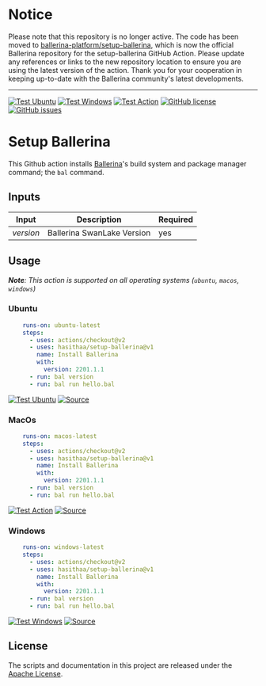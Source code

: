 # Notice

Please note that this repository is no longer active. The code has been moved to [ballerina-platform/setup-ballerina](https://github.com/ballerina-platform/setup-ballerina/), which is now the official Ballerina repository for the setup-ballerina GitHub Action. Please update any references or links to the new repository location to ensure you are using the latest version of the action. Thank you for your cooperation in keeping up-to-date with the Ballerina community's latest developments.

----


[![Test Ubuntu](https://github.com/hasithaa/setup-ballerina/actions/workflows/test-ubuntu.yml/badge.svg?branch=main)](https://github.com/hasithaa/setup-ballerina/actions/workflows/test-ubuntu.yml)
[![Test Windows](https://github.com/hasithaa/setup-ballerina/actions/workflows/test-windows.yml/badge.svg?branch=main)](https://github.com/hasithaa/setup-ballerina/actions/workflows/test-windows.yml)
[![Test Action](https://github.com/hasithaa/setup-ballerina/actions/workflows/test-macos.yml/badge.svg?branch=main)](https://github.com/hasithaa/setup-ballerina/actions/workflows/test-macos.yml)
[![GitHub license](https://img.shields.io/github/license/hasithaa/setup-ballerina)](https://github.com/hasithaa/setup-ballerina/blob/main/LICENSE)
[![GitHub issues](https://img.shields.io/github/issues/hasithaa/setup-ballerina)](https://github.com/hasithaa/setup-ballerina/issues)

# Setup Ballerina

This Github action installs [Ballerina](https://ballerina.io)'s build system and package manager command; the `bal` command.

## Inputs

|Input| Description|Required|
|---|---|---|
|_version_|Ballerina SwanLake Version|yes|

## Usage

_**Note**: This action is supported on all operating systems (`ubuntu`, `macos`, `windows`)_

### Ubuntu

```yaml
    runs-on: ubuntu-latest
    steps:
      - uses: actions/checkout@v2
      - uses: hasithaa/setup-ballerina@v1
        name: Install Ballerina
        with:
          version: 2201.1.1
      - run: bal version
      - run: bal run hello.bal
```

[![Test Ubuntu](https://github.com/hasithaa/setup-ballerina/actions/workflows/test-ubuntu.yml/badge.svg?branch=main)](https://github.com/hasithaa/setup-ballerina/actions/workflows/test-ubuntu.yml)
[![Source](https://img.shields.io/badge/-Source-blue)](https://github.com/hasithaa/setup-ballerina/blob/main/.github/workflows/test-ubuntu.yml)

### MacOs

```yaml
    runs-on: macos-latest
    steps:
      - uses: actions/checkout@v2
      - uses: hasithaa/setup-ballerina@v1
        name: Install Ballerina
        with:
          version: 2201.1.1
      - run: bal version
      - run: bal run hello.bal
```

[![Test Action](https://github.com/hasithaa/setup-ballerina/actions/workflows/test-macos.yml/badge.svg?branch=main)](https://github.com/hasithaa/setup-ballerina/actions/workflows/test-macos.yml)
[![Source](https://img.shields.io/badge/-Source-blue)](https://github.com/hasithaa/setup-ballerina/blob/main/.github/workflows/test-macos.yml)

### Windows

```yaml
    runs-on: windows-latest
    steps:
      - uses: actions/checkout@v2
      - uses: hasithaa/setup-ballerina@v1
        name: Install Ballerina
        with:
          version: 2201.1.1
      - run: bal version
      - run: bal run hello.bal
```

[![Test Windows](https://github.com/hasithaa/setup-ballerina/actions/workflows/test-windows.yml/badge.svg?branch=main)](https://github.com/hasithaa/setup-ballerina/actions/workflows/test-windows.yml)
[![Source](https://img.shields.io/badge/-Source-blue)](https://github.com/hasithaa/setup-ballerina/blob/main/.github/workflows/test-windows.yml)

## License
The scripts and documentation in this project are released under the [Apache License](https://github.com/hasithaa/setup-ballerina/blob/main/LICENSE).
